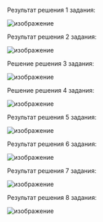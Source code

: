 Результат решения 1 задания: 

![изображение](https://github.com/user-attachments/assets/39c72e03-c39b-4578-b5c2-5709e64df1c2)

Результат решения 2 задания:

![изображение](https://github.com/user-attachments/assets/2a8bcce8-19e6-4273-8596-34266722d437)

Решение решения 3 задания: 

![изображение](https://github.com/user-attachments/assets/97504984-95ab-445a-9de1-08ae953b9ce7)

Решение решения 4 задания: 

![изображение](https://github.com/user-attachments/assets/fb3697f7-399f-4b72-845a-b0245fa9663b)

Результат решения 5 задания:

![изображение](https://github.com/user-attachments/assets/5e6a23c5-2bf4-4952-8814-963bb4757248)

Результат решения 6 задания:

![изображение](https://github.com/user-attachments/assets/2e9f83e7-7cce-4ca0-895e-1ff99a0019cc)

Результат решения 7 задания:

![изображение](https://github.com/user-attachments/assets/be58fc90-c03a-45d8-bbd2-e29949afe28d)

Результат решения 8 задания:

![изображение](https://github.com/user-attachments/assets/aa01cbbd-f892-4a74-b4d4-5c4dc1197ebd)

